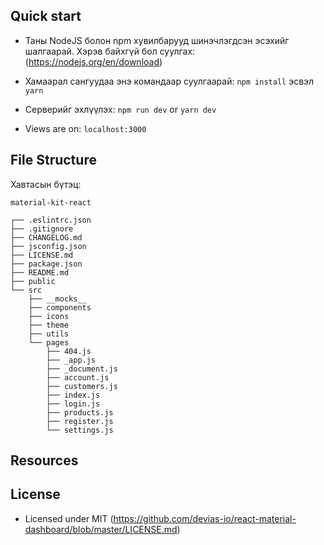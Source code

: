 ## Quick start

- Таны NodeJS болон npm хувилбарууд шинэчлэгдсэн эсэхийг шалгаарай. Хэрэв байхгүй бол суулгах: (https://nodejs.org/en/download)

- Хамаарал сангуудаа энэ командаар суулгаарай: `npm install` эсвэл `yarn`

- Серверийг эхлүүлэх: `npm run dev` or `yarn dev`

- Views are on: `localhost:3000`

## File Structure

Хавтасын бүтэц:

```
material-kit-react

┌── .eslintrc.json
├── .gitignore
├── CHANGELOG.md
├── jsconfig.json
├── LICENSE.md
├── package.json
├── README.md
├── public
└── src
	├── __mocks__
	├── components
	├── icons
	├── theme
	├── utils
	└── pages
		├── 404.js
		├── _app.js
		├── _document.js
		├── account.js
		├── customers.js
		├── index.js
		├── login.js
		├── products.js
		├── register.js
		└── settings.js
```

## Resources

## License

- Licensed under MIT (https://github.com/devias-io/react-material-dashboard/blob/master/LICENSE.md)
